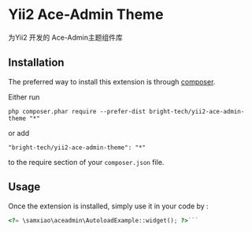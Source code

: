Yii2 Ace-Admin Theme
====================
为Yii2 开发的 Ace-Admin主题组件库

Installation
------------

The preferred way to install this extension is through [composer](http://getcomposer.org/download/).

Either run

```
php composer.phar require --prefer-dist bright-tech/yii2-ace-admin-theme "*"
```

or add

```
"bright-tech/yii2-ace-admin-theme": "*"
```

to the require section of your `composer.json` file.


Usage
-----

Once the extension is installed, simply use it in your code by  :

```php
<?= \samxiao\aceadmin\AutoloadExample::widget(); ?>```